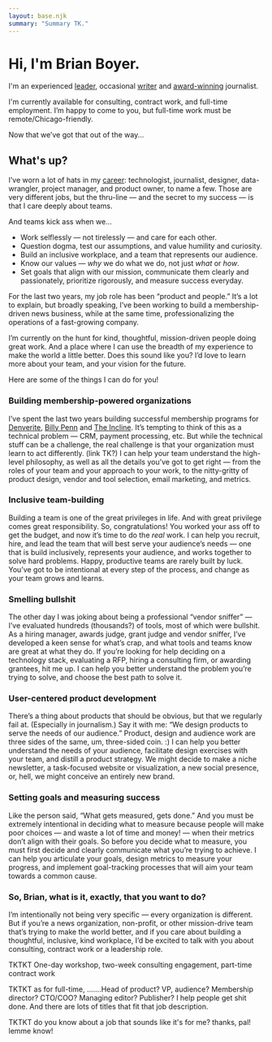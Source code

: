 ```yaml
---
layout: base.njk
summary: "Summary TK."
---
```

# Hi, I'm Brian Boyer.

I'm an experienced [leader](/resume/), occasional [writer](/writing/) and [award-winning](/awards/) journalist.

I'm currently available for consulting, contract work, and full-time employment. I’m happy to come to you, but full-time work must be remote/Chicago-friendly.

Now that we’ve got that out of the way...

## What's up?

I’ve worn a lot of hats in my [career](/resume/): technologist, journalist, designer, data-wrangler, project manager, and product owner, to name a few. Those are very different jobs, but the thru-line — and the secret to my success — is that I care deeply about teams.

And teams kick ass when we...
- Work selflessly — not tirelessly — and care for each other.
- Question dogma, test our assumptions, and value humility and curiosity.
- Build an inclusive workplace, and a team that represents our audience.
- Know our values — *why* we do what we do, not just *what* or *how*.
- Set goals that align with our mission, communicate them clearly and passionately, prioritize rigorously, and measure success everyday.

For the last two years, my job role has been “product and people.” It’s a lot to explain, but broadly speaking, I’ve been working to build a membership-driven news business, while at the same time, professionalizing the operations of a fast-growing company.

I’m currently on the hunt for kind, thoughtful, mission-driven people doing great work. And a place where I can use the breadth of my experience to make the world a little better. Does this sound like you? I’d love to learn more about your team, and your vision for the future.

Here are some of the things I can do for you!

### Building membership-powered organizations
I’ve spent the last two years building successful membership programs for [Denverite](https://denveritec.com), [Billy Penn](https://billypenn.com) and [The Incline](https://theincline.com). It’s tempting to think of this as a technical problem — CRM, payment processing, etc. But while the technical stuff can be a challenge, the real challenge is that your organization must learn to act differently. (link TK?) I can help your team understand the high-level philosophy, as well as all the details you’ve got to get right — from the roles of your team and your approach to your work, to the nitty-gritty of product design, vendor and tool selection, email marketing, and metrics.

### Inclusive team-building
Building a team is one of the great privileges in life. And with great privilege comes great responsibility. So, congratulations! You worked your ass off to get the budget, and now it’s time to do the *real* work. I can help you recruit, hire, and lead the team that will best serve your audience’s needs — one that is build inclusively, represents your audience, and works together to solve hard problems. Happy, productive teams are rarely built by luck. You’ve got to be intentional at every step of the process, and change as your team grows and learns.

### Smelling bullshit
The other day I was joking about being a professional “vendor sniffer” — I’ve evaluated hundreds (thousands?) of tools, most of which were bullshit. As a hiring manager, awards judge, grant judge and vendor sniffer, I’ve developed a keen sense for what’s crap, and what tools and teams know are great at what they do. If you’re looking for help deciding on a technology stack, evaluating a RFP, hiring a consulting firm, or awarding grantees, hit me up. I can help you better understand the problem you’re trying to solve, and choose the best path to solve it.

### User-centered product development
There’s a thing about products that should be obvious, but that we regularly fail at. (Especially in journalism.) Say it with me: “We design products to serve the needs of our audience.” Product, design and audience work are three sides of the same, um, three-sided coin. :) I can help you better understand the needs of your audience, facilitate design exercises with your team, and distill a product strategy. We might decide to make a niche newsletter, a task-focused website or visualization, a new social presence, or, hell, we might conceive an entirely new brand.

### Setting goals and measuring success
Like the person said, “What gets measured, gets done.” And you must be extremely intentional in deciding what to measure because people will make poor choices — and waste a lot of time and money! — when their metrics don’t align with their goals. So before you decide what to measure, you must first decide and clearly communicate what you’re trying to achieve. I can help you articulate your goals, design metrics to measure your progress, and implement goal-tracking processes that will aim your team towards a common cause.

### So, Brian, what is it, exactly, that you want to do?
I’m intentionally not being very specific — every organization is different. But if you’re a news organization, non-profit, or other mission-drive team that’s trying to make the world better, and if you care about building a thoughtful, inclusive, kind workplace, I’d be excited to talk with you about consulting, contract work or a leadership role.

TKTKT One-day workshop, two-week consulting engagement, part-time contract work

TKTKT as for full-time, …….Head of product? VP, audience? Membership director? CTO/COO? Managing editor? Publisher? I help people get shit done. And there are lots of titles that fit that job description.

TKTKT do you know about a job that sounds like it's for me? thanks, pal! lemme know!
